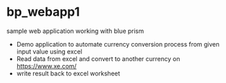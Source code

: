 # bp_webapp1
sample web application working with blue prism

- Demo application to automate currency conversion process from given input value using excel
- Read data from excel and convert to another currency on https://www.xe.com/
- write result back to excel worksheet
